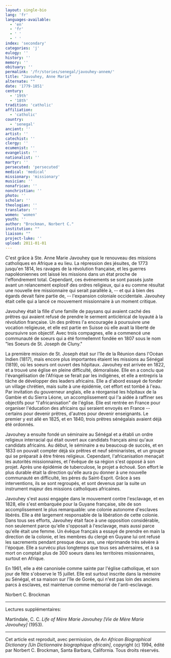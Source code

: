 ```yaml
---
layout: single-bio
lang: 'fr'
languages-available:
  - 'en'
  - 'fr'
  - ' '
  - ' '
index: 'secondary'
categories: 'j'
eulogy: ''
history: ''
memory: ''
obituary: ''
permalink: '/fr/stories/senegal/javouhey-annem/'
title: "Javouhey, Anne Marie"
alternate: ""
date: '1779-1851'
century:
  - '19th'
  - '18th'
tradition: 'catholic'
affiliation:
  - 'catholic'
country:
  - 'senegal'
ancient: ''
artist: ''
catechist: ''
clergy: ''
ecumenist: ''
evangelist: ''
nationalist: ''
martyr: ''
persecuted: 'persecuted'
medical: 'medical'
missionary: 'missionary'
musician: ''
nonafrican: ''
nonchristian: ''
photo: ''
scholar: ''
theologian: ''
translator: ''
women: 'women'
youth: ''
author: "Brockman, Norbert C."
institution: ""
liaison: ""
project-luke: ''
upload: 2011-01-01
---
```




C'est grâce à Ste. Anne Marie Javouhey que le renouveau des missions catholiques en Afrique a eu lieu. La répression des jésuites, de 1773 jusqu'en 1814, les ravages de la révolution française, et les guerres napoléoniennes ont laissé les missions dans un état proche de l'effondrement total. Cependant, ces événements se sont passés juste avant un relancement explosif des ordres religieux, qui a eu comme résultat une nouvelle ère missionnaire qui serait parallèle à, -- et qui à bien des égards devait faire partie de, -- l'expansion coloniale occidentale. Javouhey était celle qui a lancé ce mouvement missionnaire à un moment critique.

Javouhey était la fille d'une famille de paysans qui avaient caché des prêtres qui avaient refusé de prendre le serment anticlérical de loyaut&eacute; à la révolution française. Un des prêtres l'a encouragée à poursuivre une vocation religieuse, et elle est partie en Suisse o&ugrave; elle avait la libert&eacute; de poursuivre son objectif. Avec trois compagnes, elle a commencé une communauté de soeurs qui a été formellemnt fondée en 1807 sous le nom "les Soeurs de St. Joseph de Cluny."

La première mission de St. Joseph était sur l'île de la Réunion dans l'Océan Indien (1817), mais encore plus importantes étaient les missions au Sénégal (1819), où les soeurs ont ouvert des hôpitaux. Javouhey est arrivée en 1822, et a trouvé une église en pleine difficulté, démoralisée. Elle en a conclu que l'évangélisation de l'Afrique se ferait par les indigènes, et elle a entrepris la tâche de développer des leaders africains. Elle a d'abord essayé de fonder un village chrétien, mais suite à une épidémie, cet effort est tombé à l'eau. Par invitation du gouverneur anglais, elle a réorganisé les hôpitaux de la Gambie et du Sierra L&eacute;one, un accomplissement qui l'a aidée à raffiner ses objectifs pour "l'africanisation" de l'église. Elle est rentrée en France pour organiser l'éducation des africains qui seraient envoyés en France -- certains pour devenir prêtres, d'autres pour devenir enseignants. Le premier y est allé en 1825, et en 1840, trois prêtres sénégalais avaient déjà été ordonnés.

Javouhey a ensuite fondé un séminaire au Sénégal et a établi un ordre religieux interracial qui était ouvert aux candidats français ainsi qu'aux candidats africains. Au début, le séminaire a eu beaucoup de succès, et en 1833 on pouvait compter déjà six prêtres et neuf séminaristes, et un groupe qui se préparait à être frères religieux. Cependant, l'africanisation menaçait les autorités missionnaires, et l'évêque de sa région s'est opposé à son projet. Après une épidémie de tuberculose, le projet a échoué. Son effort le plus durable était la direction qu'elle aura pu donner à une nouvelle communauté en difficulté, les pères du Saint-Esprit. Grâce à ses interventions, ils se sont regroupés, et sont devenus par la suite un instrument majeur des missions catholiques africaines.

Javouhey s'est aussi engagée dans le mouvement contre l'esclavage, et en 1828, elle s'est embarquée pour la Guyane française, site de son accomplissement le plus remarquable: une colonie autonome d'esclaves libérés. Elle a été largement responsable de la libération de cette colonie. Dans tous ses efforts, Javouhey était face à une opposition considérable, non seulement parce qu'elle s'opposait à l'esclavage, mais aussi parce qu'elle était une femme. Un évêque français a essayé de prendre en main la direction de la colonie, et les membres du clergé en Guyane lui ont refusé les sacrements pendant presque deux ans, une réprimande très sévère à l'époque. Elle a survécu plus longtemps que tous ses adversaires, et à sa mort on comptait plus de 300 soeurs dans les territoires missionnaires, surtout en Afrique.

En 1961, elle a été canonisée comme sainte par l'église catholique, et son jour de fête s'observe le 15 juillet. Elle est surtout inscrite dans la mémoire au Sénégal, et sa maison sur l'île de Gorée, qui n'est pas loin des anciens parcs à esclaves, est maintenue comme mémorial de l'anti-esclavage.

Norbert C. Brockman

---

Lectures supplémentaires:

Martindale, C. C. *Life of Mère Marie Javouhey [Vie de Mère Marie Javouhey]* (1953).

---

Cet article est reproduit, avec permission, de *An African Biographical Dictionary [Un Dictionnaire biographique africain]*, copyright (c) 1994, édité par Norbert C. Brockman, Santa Barbara, California. Tous droits réservés.
